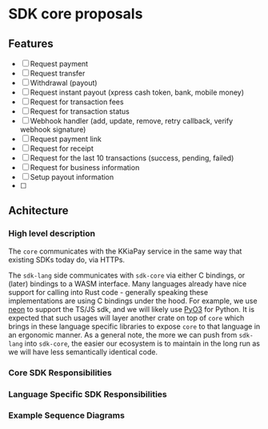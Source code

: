 SDK core proposals
===

## Features

- [ ] Request payment
- [ ] Request transfer
- [ ] Withdrawal (payout)
- [ ] Request instant payout (xpress cash token, bank, mobile money)
- [ ] Request for transaction fees
- [ ] Request for transaction status
- [ ] Webhook handler (add, update, remove, retry callback, verify webhook signature)
- [ ] Request payment link
- [ ] Request for receipt
- [ ] Request for the last 10 transactions (success, pending, failed)
- [ ] Request for business information
- [ ] Setup payout information
- [ ] 

## Achitecture

### High level description

The `core` communicates with the KKiaPay service in the same way that existing SDKs today do, via HTTPs.

The `sdk-lang` side communicates with `sdk-core` via either C bindings, or (later) bindings to a WASM interface. Many languages already have nice support for calling into Rust code - generally speaking these implementations are using C bindings under the hood. For example, we use [neon](https://neon-bindings.com/) to support the TS/JS sdk, and we will likely use [PyO3](https://github.com/PyO3/pyo3) for Python. It is expected that such usages will layer another crate on top of `core` which brings in these language specific libraries to expose `core` to that language in an ergonomic manner.
As a general note, the more we can push from `sdk-lang` into `sdk-core`, the easier our ecosystem is to maintain in the long run as we will have less semantically identical code.


### Core SDK Responsibilities

### Language Specific SDK Responsibilities

### Example Sequence Diagrams
